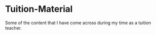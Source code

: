 # Tuition-Material
Some of the content that I have come across during my time as a tuition teacher.
